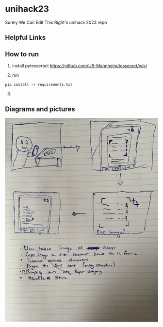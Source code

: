 # unihack23

Surely We Can Edit This Right's unihack 2023 repo

## Helpful Links

## How to run

1. install pytesseract https://github.com/UB-Mannheim/tesseract/wiki

2. run

```
pip install -r requirements.txt
```

3.

## Diagrams and pictures

![Alt text](/storyboard.jpg?raw=true "Title")
